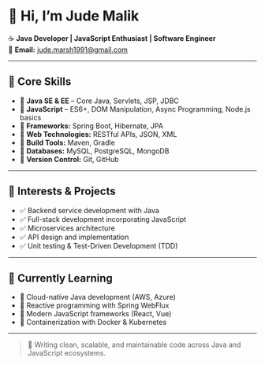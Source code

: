 # 👋 Hi, I’m Jude Malik

☕ **Java Developer | JavaScript Enthusiast | Software Engineer**  
📧 **Email:** [jude.marsh1991@gmail.com](mailto:jude.marsh1991@gmail.com)

---

## 💼 Core Skills

- 🔹 **Java SE & EE** – Core Java, Servlets, JSP, JDBC  
- 🔹 **JavaScript** – ES6+, DOM Manipulation, Async Programming, Node.js basics  
- 🔹 **Frameworks:** Spring Boot, Hibernate, JPA  
- 🔹 **Web Technologies:** RESTful APIs, JSON, XML  
- 🔹 **Build Tools:** Maven, Gradle  
- 🔹 **Databases:** MySQL, PostgreSQL, MongoDB  
- 🔹 **Version Control:** Git, GitHub  

---

## 🚀 Interests & Projects

- ✅ Backend service development with Java  
- ✅ Full-stack development incorporating JavaScript  
- ✅ Microservices architecture  
- ✅ API design and implementation  
- ✅ Unit testing & Test-Driven Development (TDD)  

---

## 🌱 Currently Learning

- 📌 Cloud-native Java development (AWS, Azure)  
- 📌 Reactive programming with Spring WebFlux  
- 📌 Modern JavaScript frameworks (React, Vue)  
- 📌 Containerization with Docker & Kubernetes  

---

> 🚀 Writing clean, scalable, and maintainable code across Java and JavaScript ecosystems.
